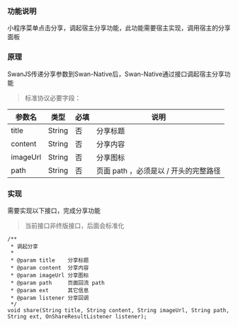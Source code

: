 
### 功能说明


小程序菜单点击分享，调起宿主分享功能，此功能需要宿主实现，调用宿主的分享面板
 
### 原理
 
SwanJS传递分享参数到Swan-Native后，Swan-Native通过接口调起宿主分享功能


> 标准协议必要字段：


|参数名 |类型  |必填  |说明|
|---- | ---- | ---- |---- |
|title |String  |  否  | 分享标题|
|content |String  |  否  | 分享内容|
|imageUrl |String  |  否  | 分享图标|
|path |String  |  否  | 页面 path ，必须是以 / 开头的完整路径|
 
 
### 实现


需要实现以下接口，完成分享功能


> 当前接口非终版接口，后面会标准化

```
/**
 * 调起分享
 *
 * @param title    分享标题
 * @param content  分享内容
 * @param imageUrl 分享图标
 * @param path     页面回流 path
 * @param ext      其它信息
 * @param listener 分享回调
 */
void share(String title, String content, String imageUrl, String path, String ext, OnShareResultListener listener);

``` 


